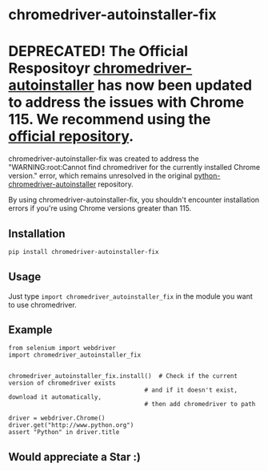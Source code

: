 # chromedriver-autoinstaller-fix

# DEPRECATED! The Official Respositoyr [chromedriver-autoinstaller](https://github.com/yeongbin-jo/python-chromedriver-autoinstaller) has now been updated to address the issues with Chrome 115. We recommend using the [official repository](https://github.com/yeongbin-jo/python-chromedriver-autoinstaller).

chromedriver-autoinstaller-fix was created to address the "WARNING:root:Cannot find chromedriver for the currently installed Chrome version." error, which remains unresolved in the original [python-chromedriver-autoinstaller](https://github.com/yeongbin-jo/python-chromedriver-autoinstaller) repository. 

By using chromedriver-autoinstaller-fix, you shouldn't encounter installation errors if you're using Chrome versions greater than 115.

## Installation

```bash
pip install chromedriver-autoinstaller-fix
```

## Usage
Just type `import chromedriver_autoinstaller_fix` in the module you want to use chromedriver.

## Example
```
from selenium import webdriver
import chromedriver_autoinstaller_fix


chromedriver_autoinstaller_fix.install()  # Check if the current version of chromedriver exists
                                      # and if it doesn't exist, download it automatically,
                                      # then add chromedriver to path

driver = webdriver.Chrome()
driver.get("http://www.python.org")
assert "Python" in driver.title
```

## Would appreciate a Star :)
